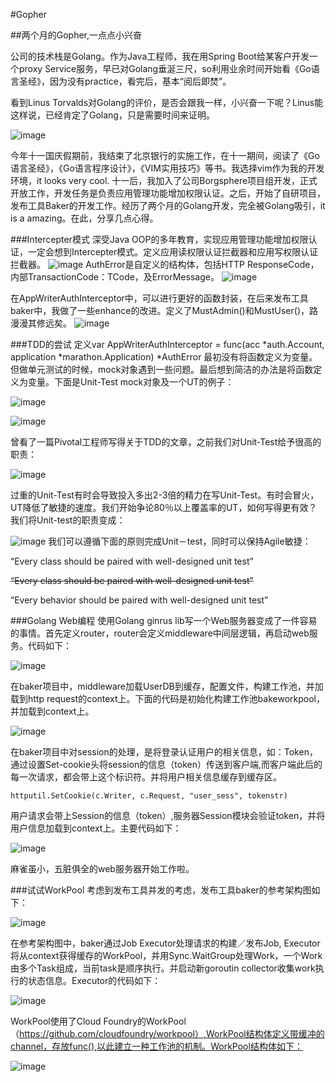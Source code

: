 #Gopher

##两个月的Gopher,一点点小兴奋

公司的技术栈是Golang。作为Java工程师，我在用Spring Boot给某客户开发一个proxy Service服务，早已对Golang垂涎三尺，so利用业余时间开始看《Go语言圣经》，因为没有practice，看完后，基本“阅后即焚”。

看到Linus Torvalds对Golang的评价，是否会跟我一样，小兴奋一下呢？Linus能这样说，已经肯定了Golang，只是需要时间来证明。

![image](https://github.com/fanfanbj/share/blob/master/5/linus.png)

今年十一国庆假期前，我结束了北京银行的实施工作，在十一期间，阅读了《Go语言圣经》，《Go语言程序设计》，《VIM实用技巧》等书。我选择vim作为我的开发环境，it looks very cool. 十一后，我加入了公司Borgsphere项目组开发，正式开放工作，开发任务是负责应用管理功能增加权限认证。之后，开始了自研项目，发布工具Baker的开发工作。经历了两个月的Golang开发，完全被Golang吸引，it is a amazing。在此，分享几点心得。

###Intercepter模式
深受Java OOP的多年教育，实现应用管理功能增加权限认证，一定会想到Intercepter模式。定义应用读权限认证拦截器和应用写权限认证拦截器。
![image](https://github.com/fanfanbj/share/blob/master/5/AppWriterAuthInterceptor.png)
AuthError是自定义的结构体，包括HTTP ResponseCode，内部TransactionCode：TCode，及ErrorMessage。
![image](https://github.com/fanfanbj/share/blob/master/5/AuthError.png)

在AppWriterAuthInterceptor中，可以进行更好的函数封装，在后来发布工具baker中，我做了一些enhance的改进。定义了MustAdmin()和MustUser()，路漫漫其修远矣。
![image](https://github.com/fanfanbj/share/blob/master/5/user.png)

###TDD的尝试
定义var AppWriterAuthInterceptor = func(acc *auth.Account, application *marathon.Application) *AuthError 最初没有将函数定义为变量。但做单元测试的时候，mock对象遇到一些问题。最后想到简洁的办法是将函数定义为变量。下面是Unit-Test mock对象及一个UT的例子：

![image](https://github.com/fanfanbj/share/blob/master/5/ut-1.png)

![image](https://github.com/fanfanbj/share/blob/master/5/ut-2.png)

曾看了一篇Pivotal工程师写得关于TDD的文章，之前我们对Unit-Test给予很高的职责：

![image](https://github.com/fanfanbj/share/blob/master/5/ut-3.png)

过重的Unit-Test有时会导致投入多出2-3倍的精力在写Unit-Test。有时会冒火，UT降低了敏捷的速度。我们开始争论80％以上覆盖率的UT，如何写得更有效？
我们将Unit-test的职责变成：

![image](https://github.com/fanfanbj/share/blob/master/5/ut-4.png)
我们可以遵循下面的原则完成Unit－test，同时可以保持Agile敏捷：


“Every class should be paired with well-designed unit test”

~~“Every class should be paired with well-designed unit test”~~

“Every behavior should be paired with well-designed unit test”

###Golang Web编程
使用Golang ginrus lib写一个Web服务器变成了一件容易的事情。首先定义router，router会定义middleware中间层逻辑，再启动web服务。代码如下：

![image](https://github.com/fanfanbj/share/blob/master/5/web-1.png)

在baker项目中，middleware加载UserDB到缓存，配置文件，构建工作池，并加载到http request的context上。下面的代码是初始化构建工作池bakeworkpool，并加载到context上。

![image](https://github.com/fanfanbj/share/blob/master/5/web-2.png)

在baker项目中对session的处理，是将登录认证用户的相关信息，如：Token，通过设置Set-cookie头将session的信息（token）传送到客户端,而客户端此后的每一次请求，都会带上这个标识符。并将用户相关信息缓存到缓存区。

	httputil.SetCookie(c.Writer, c.Request, "user_sess", tokenstr)
	
用户请求会带上Session的信息（token）,服务器Session模块会验证token，并将用户信息加载到context上。主要代码如下：

![image](https://github.com/fanfanbj/share/blob/master/5/web-3.png)

麻雀虽小，五脏俱全的web服务器开始工作啦。
	
###试试WorkPool
考虑到发布工具并发的考虑，发布工具baker的参考架构图如下：

![image](https://github.com/fanfanbj/share/blob/master/5/baker.png)

在参考架构图中，baker通过Job Executor处理请求的构建／发布Job, Executor将从context获得缓存的WorkPool，并用Sync.WaitGroup处理Work，一个Work由多个Task组成，当前task是顺序执行。并启动新goroutin collector收集work执行的状态信息。Executor的代码如下：

![image](https://github.com/fanfanbj/share/blob/master/5/workpool-2.png)


WorkPool使用了Cloud Foundry的WorkPool（https://github.com/cloudfoundry/workpool）,WorkPool结构体定义带缓冲的channel，存放func(),以此建立一种工作池的机制。WorkPool结构体如下：

![image](https://github.com/fanfanbj/share/blob/master/5/workpool-1.png)



